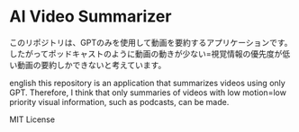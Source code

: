# AI Video Summarizer
このリポジトリは、GPTのみを使用して動画を要約するアプリケーションです。
したがってポッドキャストのように動画の動きが少ない=視覚情報の優先度が低い動画の要約しかできないと考えています。

english
this repository is an application that summarizes videos using only GPT.
Therefore, I think that only summaries of videos with low motion=low priority visual information, such as podcasts, can be made.

MIT License